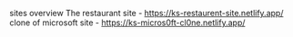 sites overview
The restaurant site - https://ks-restaurent-site.netlify.app/ <br>
clone of microsoft site - https://ks-micros0ft-cl0ne.netlify.app/
